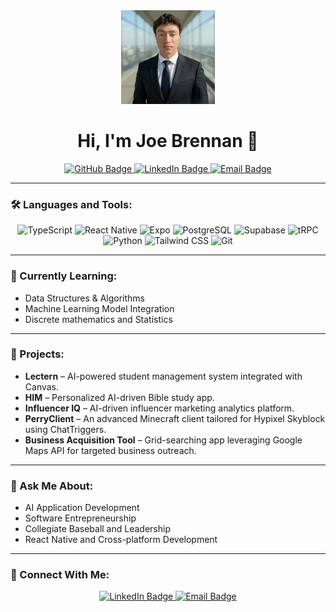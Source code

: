 <div align="center">
  <img src="https://github.com/Perry5596/Perry5596/blob/main/assets/profile-icon.jpg?raw=true" alt="Joe Brennan Headshot" width="150" height="150"/>
</div>

<h1 align="center">Hi, I'm Joe Brennan 👋</h1>

<p align="center">
  <a href="https://github.com/Perry5596">
    <img src="https://img.shields.io/badge/GitHub-Perry5596-black?logo=github" alt="GitHub Badge"/>
  </a>
  <a href="https://www.linkedin.com/in/josephdbrennan/">
    <img src="https://img.shields.io/badge/LinkedIn-Joe%20Brennan-blue?logo=linkedin" alt="LinkedIn Badge"/>
  </a>
  <a href="mailto:jdbrennan07@gmail.com">
    <img src="https://img.shields.io/badge/Email-jdbrennan07@gmail.com-orange?logo=gmail" alt="Email Badge"/>
  </a>
</p>

---

### 🛠️ Languages and Tools:

<p align="center">
  <img src="https://img.shields.io/badge/TypeScript-3178C6?style=for-the-badge&logo=typescript&logoColor=white" alt="TypeScript"/>
  <img src="https://img.shields.io/badge/React_Native-20232A?style=for-the-badge&logo=react&logoColor=61DAFB" alt="React Native"/>
  <img src="https://img.shields.io/badge/Expo-000020?style=for-the-badge&logo=expo&logoColor=white" alt="Expo"/>
  <img src="https://img.shields.io/badge/PostgreSQL-4169E1?style=for-the-badge&logo=postgresql&logoColor=white" alt="PostgreSQL"/>
  <img src="https://img.shields.io/badge/Supabase-3ECF8E?style=for-the-badge&logo=supabase&logoColor=white" alt="Supabase"/>
  <img src="https://img.shields.io/badge/tRPC-2596be?style=for-the-badge&logo=trpc&logoColor=white" alt="tRPC"/>
  <img src="https://img.shields.io/badge/Python-3776AB?style=for-the-badge&logo=python&logoColor=ffdd54" alt="Python"/>
  <img src="https://img.shields.io/badge/Tailwind_CSS-06B6D4?style=for-the-badge&logo=tailwindcss&logoColor=white" alt="Tailwind CSS"/>
  <img src="https://img.shields.io/badge/Git-F05032?style=for-the-badge&logo=git&logoColor=white" alt="Git"/>
</p>

---

### 🌱 Currently Learning:

* Data Structures & Algorithms
* Machine Learning Model Integration
* Discrete mathematics and Statistics

---

### 🚀 Projects:

* **Lectern** – AI-powered student management system integrated with Canvas.
* **HIM** – Personalized AI-driven Bible study app.
* **Influencer IQ** – AI-driven influencer marketing analytics platform.
* **PerryClient** – An advanced Minecraft client tailored for Hypixel Skyblock using ChatTriggers.
* **Business Acquisition Tool** – Grid-searching app leveraging Google Maps API for targeted business outreach.

---

### 💬 Ask Me About:

* AI Application Development
* Software Entrepreneurship
* Collegiate Baseball and Leadership
* React Native and Cross-platform Development

---

### 🤝 Connect With Me:

<p align="center">
  <a href="https://www.linkedin.com/in/joe-brennan-082786321/">
    <img src="https://img.shields.io/badge/LinkedIn-Joe%20Brennan-blue?logo=linkedin" alt="LinkedIn Badge"/>
  </a>
  <a href="mailto:jdbrennan07@gmail.com">
    <img src="https://img.shields.io/badge/Email-jdbrennan07@gmail.com-orange?logo=gmail" alt="Email Badge"/>
  </a>
</p>

